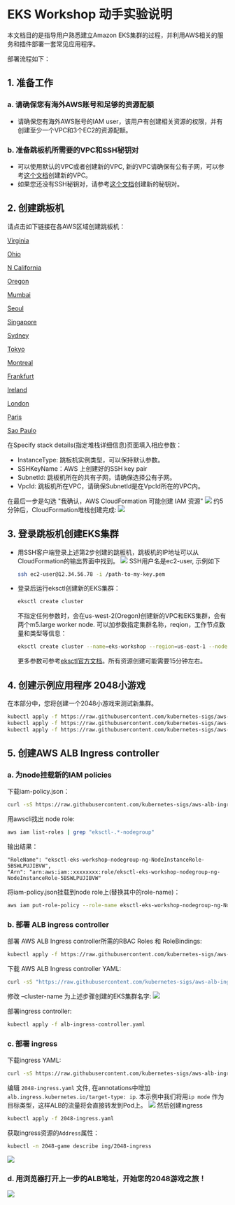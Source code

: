 # EKS Workshop 动手实验说明

本文档目的是指导用户熟悉建立Amazon EKS集群的过程，并利用AWS相关的服务和插件部署一套常见应用程序。

部署流程如下：

## 1. 准备工作
### a. 请确保您有海外AWS账号和足够的资源配额
- 请确保您有海外AWS账号的IAM user，该用户有创建相关资源的权限，并有创建至少一个VPC和3个EC2的资源配额。
### b. 准备跳板机所需要的VPC和SSH秘钥对
- 可以使用默认的VPC或者创建新的VPC, 新的VPC请确保有公有子网，可以参考[这个文档](https://docs.aws.amazon.com/zh_cn/vpc/latest/userguide/VPC_Scenario1.html#VPC_Scenario1_Implementation)创建新的VPC。
- 如果您还没有SSH秘钥对，请参考[这个文档](https://docs.aws.amazon.com/zh_cn/AWSEC2/latest/UserGuide/ec2-key-pairs.html)创建新的秘钥对。

## 2. 创建跳板机
请点击如下链接在各AWS区域创建跳板机：

[Virginia](https://console.aws.amazon.com/cloudformation/home?region=us-east-1#/stacks/new?stackName=eks-jumpbox&templateURL=https://s3-ap-southeast-1.amazonaws.com/whe-pub/eks-workshop/jumpbox-eks.yaml)

[Ohio](https://console.aws.amazon.com/cloudformation/home?region=us-east-2#/stacks/new?stackName=eks-jumpbox&templateURL=https://s3-ap-southeast-1.amazonaws.com/whe-pub/eks-workshop/jumpbox-eks.yaml)

[N California](https://console.aws.amazon.com/cloudformation/home?region=us-west-1#/stacks/new?stackName=eks-jumpbox&templateURL=https://s3-ap-southeast-1.amazonaws.com/whe-pub/eks-workshop/jumpbox-eks.yaml)

[Oregon](https://console.aws.amazon.com/cloudformation/home?region=us-west-2#/stacks/new?stackName=eks-jumpbox&templateURL=https://s3-ap-southeast-1.amazonaws.com/whe-pub/eks-workshop/jumpbox-eks.yaml)

[Mumbai](https://console.aws.amazon.com/cloudformation/home?region=ap-south-1#/stacks/new?stackName=eks-jumpbox&templateURL=https://s3-ap-southeast-1.amazonaws.com/whe-pub/eks-workshop/jumpbox-eks.yaml)

[Seoul](https://console.aws.amazon.com/cloudformation/home?region=ap-northeast-2#/stacks/new?stackName=eks-jumpbox&templateURL=https://s3-ap-southeast-1.amazonaws.com/whe-pub/eks-workshop/jumpbox-eks.yaml)

[Singapore](https://console.aws.amazon.com/cloudformation/home?region=ap-southeast-1#/stacks/new?stackName=eks-jumpbox&templateURL=https://s3-ap-southeast-1.amazonaws.com/whe-pub/eks-workshop/jumpbox-eks.yaml)

[Sydney](https://console.aws.amazon.com/cloudformation/home?region=ap-southeast-2#/stacks/new?stackName=eks-jumpbox&templateURL=https://s3-ap-southeast-1.amazonaws.com/whe-pub/eks-workshop/jumpbox-eks.yaml)

[Tokyo](https://console.aws.amazon.com/cloudformation/home?region=ap-northeast-1#/stacks/new?stackName=eks-jumpbox&templateURL=https://s3-ap-southeast-1.amazonaws.com/whe-pub/eks-workshop/jumpbox-eks.yaml)

[Montreal](https://console.aws.amazon.com/cloudformation/home?region=ca-central-1#/stacks/new?stackName=eks-jumpbox&templateURL=https://s3-ap-southeast-1.amazonaws.com/whe-pub/eks-workshop/jumpbox-eks.yaml)

[Frankfurt](https://console.aws.amazon.com/cloudformation/home?region=eu-central-1#/stacks/new?stackName=eks-jumpbox&templateURL=https://s3-ap-southeast-1.amazonaws.com/whe-pub/eks-workshop/jumpbox-eks.yaml)

[Ireland](https://console.aws.amazon.com/cloudformation/home?region=eu-west-1#/stacks/new?stackName=eks-jumpbox&templateURL=https://s3-ap-southeast-1.amazonaws.com/whe-pub/eks-workshop/jumpbox-eks.yaml)

[London](https://console.aws.amazon.com/cloudformation/home?region=eu-west-2#/stacks/new?stackName=eks-jumpbox&templateURL=https://s3-ap-southeast-1.amazonaws.com/whe-pub/eks-workshop/jumpbox-eks.yaml)

[Paris](https://console.aws.amazon.com/cloudformation/home?region=eu-west-3#/stacks/new?stackName=eks-jumpbox&templateURL=https://s3-ap-southeast-1.amazonaws.com/whe-pub/eks-workshop/jumpbox-eks.yaml)

[Sao Paulo](https://console.aws.amazon.com/cloudformation/home?region=sa-east-1#/stacks/new?stackName=eks-jumpbox&templateURL=https://s3-ap-southeast-1.amazonaws.com/whe-pub/eks-workshop/jumpbox-eks.yaml)

在Specify stack details(指定堆栈详细信息)页面填入相应参数：
- InstanceType: 跳板机实例类型，可以保持默认参数。
- SSHKeyName：AWS 上创建好的SSH key pair
- SubnetId: 跳板机所在的共有子网，请确保选择公有子网。
- VpcId: 跳板机所在VPC，请确保SubnetId是在VpcId所在的VPC内。

在最后一步是勾选 "我确认，AWS CloudFormation 可能创建 IAM 资源"
![](./images/cfn-confirm.png)
约5分钟后，CloudFormation堆栈创建完成:
![](./images/cfn-complete.png)


## 3. 登录跳板机创建EKS集群
- 用SSH客户端登录上述第2步创建的跳板机，跳板机的IP地址可以从CloudFormation的输出界面中找到。
![](./images/cfn-ip.png)
 SSH用户名是ec2-user, 示例如下
  ```bash
  ssh ec2-user@12.34.56.78 -i /path-to-my-key.pem
  ```
- 登录后运行eksctl创建新的EKS集群：
  ```bash
  eksctl create cluster
  ```
  不指定任何参数时，会在us-west-2(Oregon)创建新的VPC和EKS集群，会有两个m5.large worker node. 可以加参数指定集群名称，reqion，工作节点数量和类型等信息：
  ```bash
  eksctl create cluster --name=eks-workshop --region=us-east-1 --nodes=3 --node-type=c5.large
  ```
  更多参数可参考[eksctl官方文档](https://eksctl.io/)。所有资源创建可能需要15分钟左右。
  
## 4. 创建示例应用程序 2048小游戏
在本部分中，您将创建一个2048小游戏来测试新集群。
  ```bash
kubectl apply -f https://raw.githubusercontent.com/kubernetes-sigs/aws-alb-ingress-controller/v1.0.1/docs/examples/2048/2048-namespace.yaml
kubectl apply -f https://raw.githubusercontent.com/kubernetes-sigs/aws-alb-ingress-controller/v1.0.1/docs/examples/2048/2048-deployment.yaml
kubectl apply -f https://raw.githubusercontent.com/kubernetes-sigs/aws-alb-ingress-controller/v1.0.1/docs/examples/2048/2048-service.yaml
  ```

## 5. 创建AWS ALB Ingress controller
### a. 为node挂载新的IAM policies
下载iam-policy.json：
```bash
curl -sS https://raw.githubusercontent.com/kubernetes-sigs/aws-alb-ingress-controller/v1.0.1/docs/examples/iam-policy.json -o iam-policy.json
```
用awscli找出 node role:
```bash
aws iam list-roles | grep "eksctl-.*-nodegroup"
```
输出结果：
```
"RoleName": "eksctl-eks-workshop-nodegroup-ng-NodeInstanceRole-5BSWLPUJIBVW",
"Arn": "arn:aws:iam::xxxxxxxx:role/eksctl-eks-workshop-nodegroup-ng-NodeInstanceRole-5BSWLPUJIBVW"
```
将iam-policy.json挂载到node role上(替换其中的role-name)：
```bash
aws iam put-role-policy --role-name eksctl-eks-workshop-nodegroup-ng-NodeInstanceRole-5BSWLPUJIBVW --policy-name alb-ingress-extra --policy-document file://iam-policy.json
```
### b. 部署 ALB ingress controller
部署 AWS ALB Ingress controller所需的RBAC Roles 和 RoleBindings:
  ```bash
kubectl apply -f https://raw.githubusercontent.com/kubernetes-sigs/aws-alb-ingress-controller/v1.0.1/docs/examples/rbac-role.yaml
  ```
下载 AWS ALB Ingress controller YAML:
```bash
curl -sS "https://raw.githubusercontent.com/kubernetes-sigs/aws-alb-ingress-controller/v1.0.1/docs/examples/alb-ingress-controller.yaml" > alb-ingress-controller.yaml
```
修改 –cluster-name 为上述步骤创建的EKS集群名字:
![](./images/alb-ingress-controller.png)

部署ingress controller:
```bash
kubectl apply -f alb-ingress-controller.yaml
```

### c. 部署 ingress
下载ingress YAML:
```bash
curl -sS https://raw.githubusercontent.com/kubernetes-sigs/aws-alb-ingress-controller/v1.0.1/docs/examples/2048/2048-ingress.yaml -o 2048-ingress.yaml
```
编辑 `2048-ingress.yaml` 文件, 在annotations中增加 `alb.ingress.kubernetes.io/target-type: ip`. 本示例中我们将用`ip mode` 作为目标类型，这样ALB的流量将会直接转发到Pod上。
![](./images/alb-ip.png)
然后创建ingress
```bash
kubectl apply -f 2048-ingress.yaml
```

获取ingress资源的`Address`属性：
```bash
kubectl -n 2048-game describe ing/2048-ingress
```
![](./images/alb-address.png)

### d. 用浏览器打开上一步的ALB地址，开始您的2048游戏之旅！
![](./images/2048.png)